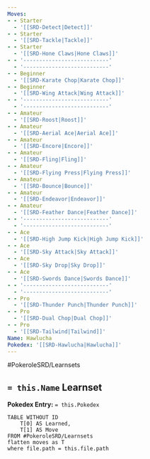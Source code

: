 ```yaml
---
Moves:
- - Starter
  - '[[SRD-Detect|Detect]]'
- - Starter
  - '[[SRD-Tackle|Tackle]]'
- - Starter
  - '[[SRD-Hone Claws|Hone Claws]]'
- - '---------------------------'
  - '---------------------------'
- - Beginner
  - '[[SRD-Karate Chop|Karate Chop]]'
- - Beginner
  - '[[SRD-Wing Attack|Wing Attack]]'
- - '---------------------------'
  - '---------------------------'
- - Amateur
  - '[[SRD-Roost|Roost]]'
- - Amateur
  - '[[SRD-Aerial Ace|Aerial Ace]]'
- - Amateur
  - '[[SRD-Encore|Encore]]'
- - Amateur
  - '[[SRD-Fling|Fling]]'
- - Amateur
  - '[[SRD-Flying Press|Flying Press]]'
- - Amateur
  - '[[SRD-Bounce|Bounce]]'
- - Amateur
  - '[[SRD-Endeavor|Endeavor]]'
- - Amateur
  - '[[SRD-Feather Dance|Feather Dance]]'
- - '---------------------------'
  - '---------------------------'
- - Ace
  - '[[SRD-High Jump Kick|High Jump Kick]]'
- - Ace
  - '[[SRD-Sky Attack|Sky Attack]]'
- - Ace
  - '[[SRD-Sky Drop|Sky Drop]]'
- - Ace
  - '[[SRD-Swords Dance|Swords Dance]]'
- - '---------------------------'
  - '---------------------------'
- - Pro
  - '[[SRD-Thunder Punch|Thunder Punch]]'
- - Pro
  - '[[SRD-Dual Chop|Dual Chop]]'
- - Pro
  - '[[SRD-Tailwind|Tailwind]]'
Name: Hawlucha
Pokedex: '[[SRD-Hawlucha|Hawlucha]]'
---
```


#PokeroleSRD/Learnsets

## `= this.Name` Learnset

**Pokedex Entry:** `= this.Pokedex`

```dataview
TABLE WITHOUT ID
    T[0] AS Learned,
    T[1] AS Move
FROM #PokeroleSRD/Learnsets
flatten moves as T
where file.path = this.file.path
```
